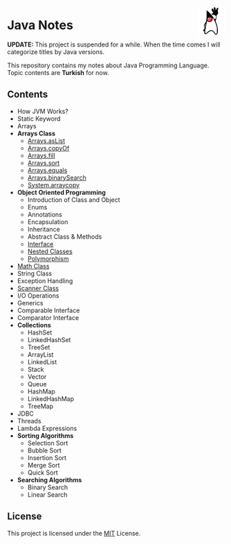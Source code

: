 
<p align="right">
<img align="right" 
src="https://github.com/barisdalyan/java-notes/blob/master/img/openjdklogo.png" alt="@barisdalyan" height="65" width="65" />
</p>

# Java Notes 
**UPDATE:** This project is suspended for a while. When the time comes I will categorize titles by Java versions.

This repository contains my notes about Java Programming Language. Topic contents are **Turkish** for now.

## Contents
- How JVM Works?
- Static Keyword
- Arrays
- **Arrays Class**
  - [Arrays.asList](https://github.com/barisdalyan/java-notes/blob/master/content/arrays-class/arrays-aslist_tr.md)
  - [Arrays.copyOf](https://github.com/barisdalyan/java-notes/blob/master/content/arrays-class/arrays-copyof_tr.md)
  - [Arrays.fill](https://github.com/barisdalyan/java-notes/blob/master/content/arrays-class/arrays-fill_tr.md)
  - [Arrays.sort](https://github.com/barisdalyan/java-notes/blob/master/content/arrays-class/arrays-sort_tr.md)
  - [Arrays.equals](https://github.com/barisdalyan/java-notes/blob/master/content/arrays-class/compare-arrays_tr.md)
  - [Arrays.binarySearch](https://github.com/barisdalyan/java-notes/blob/master/content/arrays-class/search-in-arrays_tr.md)
  - [System.arraycopy](https://github.com/barisdalyan/java-notes/blob/master/content/arrays-class/system-arraycopy_tr.md)
- **Object Oriented Programming**
  - Introduction of Class and Object
  - Enums
  - Annotations
  - Encapsulation
  - Inheritance
  - Abstract Class & Methods
  - [Interface](https://github.com/barisdalyan/java-notes/blob/master/content/interface/interface_tr.md)
  - [Nested Classes](https://github.com/barisdalyan/java-notes/blob/master/content/nested-class/nested_classes_tr.md)
  - [Polymorphism](https://github.com/barisdalyan/java-notes/blob/master/content/polymorphism/polymorphism_tr.md)
- [Math Class](https://github.com/barisdalyan/java-notes/blob/master/content/math-class/math_class_tr.md)
- String Class
- Exception Handling
- [Scanner Class](https://github.com/barisdalyan/java-notes/blob/master/content/scanner-class/scanner_class_tr.md)
- I/O Operations
- Generics
- Comparable Interface
- Comparator Interface
- **Collections**
  - HashSet
  - LinkedHashSet
  - TreeSet
  - ArrayList
  - LinkedList
  - Stack
  - Vector
  - Queue
  - HashMap
  - LinkedHashMap
  - TreeMap
- JDBC
- Threads
- Lambda Expressions
- **Sorting Algorithms**
  - Selection Sort
  - Bubble Sort
  - Insertion Sort
  - Merge Sort
  - Quick Sort
- **Searching Algorithms**
  - Binary Search
  - Linear Search

## License
This project is licensed under the [MIT](https://github.com/barisdalyan/java-notes/blob/master/LICENSE) License.
